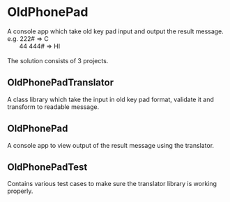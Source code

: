 # OldPhonePad  
A console app which take old key pad input and output the result message.  
e.g. 222# => C  
&nbsp;&nbsp;&nbsp;&nbsp;&nbsp;&nbsp;&nbsp;44 444# => HI
<br />  
The solution consists of 3 projects.  
## OldPhonePadTranslator
A class library which take the input in old key pad format, validate it and transform to readable message.

## OldPhonePad
A console app to view output of the result message using the translator.

## OldPhonePadTest
Contains various test cases to make sure the translator library is working properly.
